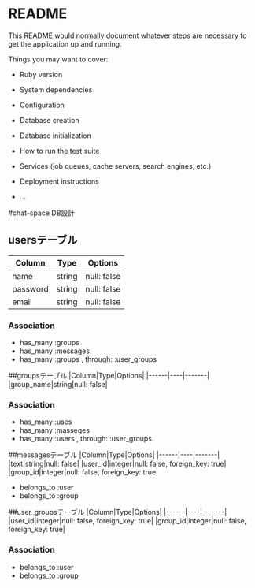 # README

This README would normally document whatever steps are necessary to get the
application up and running.

Things you may want to cover:

* Ruby version

* System dependencies

* Configuration

* Database creation

* Database initialization

* How to run the test suite

* Services (job queues, cache servers, search engines, etc.)

* Deployment instructions

* ...

#chat-space DB設計
## usersテーブル
|Column|Type|Options|
|------|----|-------|
|name|string|null: false|
|password|string|null: false|
|email|string|null: false|
### Association
- has_many :groups
- has_many :messages
- has_many :groups , through: :user_groups

##groupsテーブル
|Column|Type|Options|
|------|----|-------|
|group_name|string|null: false|
### Association
- has_many :uses
- has_many :masseges
- has_many :users , through: :user_groups

##messagesテーブル
|Column|Type|Options|
|------|----|-------|
|text|string|null: false|
|user_id|integer|null: false, foreign_key: true|
|group_id|integer|null: false, foreign_key: true|
- belongs_to :user
- belongs_to :group

##user_groupsテーブル
|Column|Type|Options|
|------|----|-------|
|user_id|integer|null: false, foreign_key: true|
|group_id|integer|null: false, foreign_key: true|
### Association
- belongs_to :user
- belongs_to :group